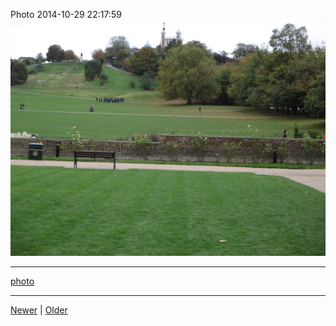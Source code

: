 <!--
title: Photo 2014-10-29 22
date: 2020-06-28T14:43:49.628Z
tags: photo
-->


Photo 2014-10-29 22:17:59
![](101288236737-0.jpg)

<!--BOTTOM-POST-NAVIGATION-->
---

[photo](tag-photo.md)

---

[Newer](index.md) | [Older](101526453562.md)